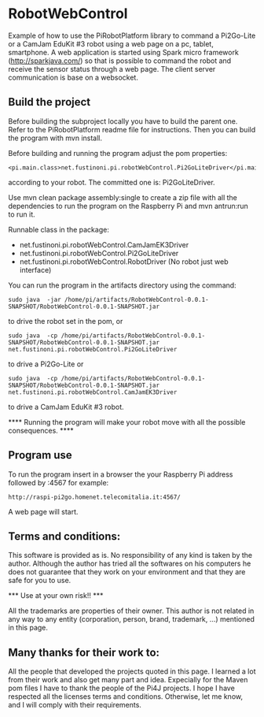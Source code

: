 # RobotWebControl

Example of how to use the PiRobotPlatform library to command a Pi2Go-Lite or a CamJam EduKit #3 robot using a web page on a pc, tablet, smartphone.
A web application is started using Spark micro framework (http://sparkjava.com/) so that is possible to command the robot and receive the sensor status through a web page.
The client server communication is base on a websocket.

## Build the project
Before building the subproject locally you have to build the parent one. Refer to the PiRobotPlatform readme file for instructions.
Then you can build the program with mvn install.

Before building and running the program adjust the pom properties:

    <pi.main.class>net.fustinoni.pi.robotWebControl.Pi2GoLiteDriver</pi.main.class>

according to your robot. The committed one is: Pi2GoLiteDriver.

Use mvn clean package assembly:single to create a zip file with all the dependencies to run the program on the Raspberry Pi and mvn antrun:run to run it.

Runnable class in the package:
* net.fustinoni.pi.robotWebControl.CamJamEK3Driver
* net.fustinoni.pi.robotWebControl.Pi2GoLiteDriver
* net.fustinoni.pi.robotWebControl.RobotDriver (No robot just web interface)

You can run the program in the artifacts directory using the command:

`sudo java  -jar /home/pi/artifacts/RobotWebControl-0.0.1-SNAPSHOT/RobotWebControl-0.0.1-SNAPSHOT.jar`

to drive the robot set in the pom, or

`sudo java  -cp /home/pi/artifacts/RobotWebControl-0.0.1-SNAPSHOT/RobotWebControl-0.0.1-SNAPSHOT.jar net.fustinoni.pi.robotWebControl.Pi2GoLiteDriver`

to drive a Pi2Go-Lite or

`sudo java  -cp /home/pi/artifacts/RobotWebControl-0.0.1-SNAPSHOT/RobotWebControl-0.0.1-SNAPSHOT.jar net.fustinoni.pi.robotWebControl.CamJamEK3Driver`


to drive a CamJam EduKit #3 robot.


**** Running the program will make your robot move with all the possible consequences. ****

## Program use

To run the program insert in a browser the your Raspberry Pi address followed by :4567 for example:

    http://raspi-pi2go.homenet.telecomitalia.it:4567/

A web page will start.


## Terms and conditions:

This software is provided as is. No responsibility of any kind is taken by the author.
Although the author has tried all the softwares on his computers he does not guarantee that they work on your environment and that they are safe for you to use.

*** Use at your own risk!! ***

All the trademarks are properties of their owner.
This author is not related in any way to any entity (corporation, person, brand, trademark, …) mentioned in this page.

## Many thanks for their work to:
All the people that developed the projects quoted in this page. I learned a lot from their work and also get many part and idea.
Expecially for the Maven pom files I have to thank the people of the Pi4J projects.
I hope I have respected all the licenses terms and conditions. Otherwise, let me know, and I will comply with their requirements.

